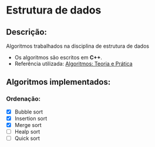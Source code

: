 # Estrutura de dados

## Descrição:
Algoritmos trabalhados na disciplina de estrutura de dados

- Os algoritmos são escritos em **C++**.
- Referência utilizada:
    [Algoritmos: Teoria e Prática](https://www.amazon.com.br/Algoritmos-Teoria-Prática-Thomas-Cormen/dp/8535236996/ref=sr_1_1?adgrpid=56644501821&gclid=CjwKCAjw4871BRAjEiwAbxXi2_mqMkwAcqD4dv1zQYmF1lt6LcUEOnq4AudJvRV29cO_1UIC5yQj1BoC2OYQAvD_BwE&hvadid=326935150226&hvdev=c&hvlocphy=1001538&hvnetw=g&hvqmt=b&hvrand=9251659133620554871&hvtargid=kwd-298927799900&hydadcr=5623_10696871&keywords=thomas+cormen&qid=1588863795&sr=8-1)

## Algoritmos implementados:
### Ordenação:
    
  - [x] Bubble sort
  - [x] Insertion sort
  - [x] Merge sort
  - [ ] Healp sort
  - [ ] Quick sort
